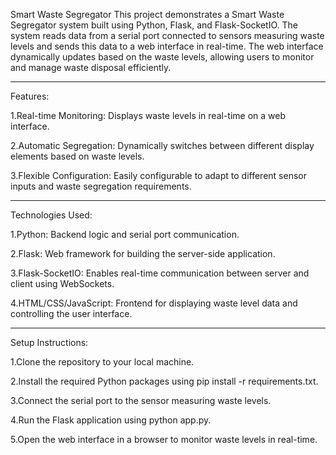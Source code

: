 Smart Waste Segregator
This project demonstrates a Smart Waste Segregator system built using Python, Flask, and Flask-SocketIO. The system reads data from a serial port connected to sensors measuring waste levels and sends this data to a web interface in real-time. The web interface dynamically updates based on the waste levels, allowing users to monitor and manage waste disposal efficiently.


----------------------------------------------------------------------------------------------------------------------------------------

Features:

1.Real-time Monitoring: Displays waste levels in real-time on a web interface.

2.Automatic Segregation: Dynamically switches between different display elements based on waste levels.

3.Flexible Configuration: Easily configurable to adapt to different sensor inputs and waste segregation requirements.


----------------------------------------------------------------------------------------------------------------------------------------


Technologies Used:

1.Python: Backend logic and serial port communication.

2.Flask: Web framework for building the server-side application.

3.Flask-SocketIO: Enables real-time communication between server and client using WebSockets.

4.HTML/CSS/JavaScript: Frontend for displaying waste level data and controlling the user interface.


----------------------------------------------------------------------------------------------------------------------------------------


Setup Instructions:

1.Clone the repository to your local machine.

2.Install the required Python packages using pip install -r requirements.txt.

3.Connect the serial port to the sensor measuring waste levels.

4.Run the Flask application using python app.py.

5.Open the web interface in a browser to monitor waste levels in real-time.


